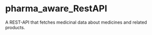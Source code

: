 # pharma_aware_RestAPI
A REST-API that fetches medicinal data about medicines and related products. 

